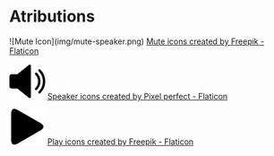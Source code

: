 <h1>Atributions</h1>
![Mute Icon](img/mute-speaker.png)
<a href="https://www.flaticon.com/free-icons/mute" title="mute icons">Mute icons created by Freepik - Flaticon</a>

![Unmute Icon](img/volume.png)
<a href="https://www.flaticon.com/free-icons/speaker" title="speaker icons">Speaker icons created by Pixel perfect - Flaticon</a>

![Play Icon](img/play-button-arrowhead.png)
<a href="https://www.flaticon.com/free-icons/play" title="play icons">Play icons created by Freepik - Flaticon</a>
